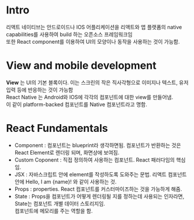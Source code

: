 # Intro

<p>
  리액트 네이티브는 안드로이드나 IOS 어플리케이션을 리액트와 앱 플랫폼의 native capabilities를 사용하여 build 하는 오픈소스 프레임워크임 <br/>
  또한 React component를 이용하여 UI의 모양이나 동작을 사용하는 것이 가능함.
</p>

# View and mobile development

<p>
  <b>View</b> 는 UI의 기본 블록이다. 이는 스크린의 작은 직사각형으로 이미지나 텍스트, 유저 입력 등에 반응하는 것이 가능함 <br/>
  React Native 는 Android와 IOS에 각각의 컴포넌트에 대한 view를 만들어냄. <br/>
  이 같이 platform-backed 컴포넌트를 Native 컴포넌트라고 명함.
</p>

# React Fundamentals

<p>
  <ul>
    <li>Component : 컴포넌트는 blueprint라 생각하면됨. 컴포넌트가 반환하는 것은 React Element로 렌더링 되며, 화면상에 보여짐.</li>
    <li>Custom Coponent : 직접 정의하여 사용하는 컴포넌트. React 패러다임의 핵심임.</li>
    <li>JSX : 자바스크립트 안에 element를 작성하도록 도와주는 문법. 리액트 컴포넌트 안에 Hello, I am {name}! 와 같이 사용하는 것. </li>
    <li>Props : properties. React 컴포넌트를 커스터마이즈하는 것을 가능하게 해줌.</li>
    <li>State : Props을 컴포넌트가 어떻게 렌더링될 지를 정하는데 사용되는 인자라면, State는 컴포넌트 개별 데이터 스토리지임.</br>
    컴포넌트에 메모리를 주는 역할을 함.</li>
  </ul>
</p>
